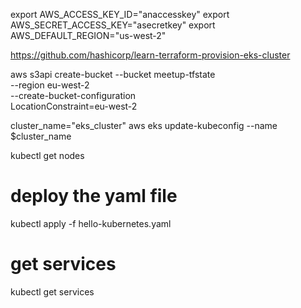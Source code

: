 export AWS_ACCESS_KEY_ID="anaccesskey"
export AWS_SECRET_ACCESS_KEY="asecretkey"
export AWS_DEFAULT_REGION="us-west-2"

https://github.com/hashicorp/learn-terraform-provision-eks-cluster

aws s3api create-bucket --bucket meetup-tfstate \
    --region eu-west-2 \
    --create-bucket-configuration \
    LocationConstraint=eu-west-2


cluster_name="eks_cluster"
aws eks update-kubeconfig --name $cluster_name

kubectl get nodes 

# deploy the yaml file
kubectl apply -f hello-kubernetes.yaml

# get services 
kubectl get services